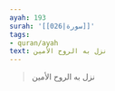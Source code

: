 ```yaml
---
ayah: 193
surah: '[[026|سورة]]'
tags:
- quran/ayah
text: نزل به الروح الأمين
---
```

> نزل به الروح الأمين
